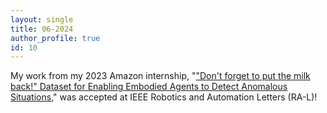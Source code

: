```yaml
---
layout: single
title: 06-2024
author_profile: true
id: 10
---
```

My work from my 2023 Amazon internship, "["Don't forget to put the milk back!" Dataset for Enabling Embodied Agents to Detect Anomalous Situations](https://arxiv.org/abs/2404.08827)," was accepted at IEEE Robotics and Automation Letters (RA-L)!
